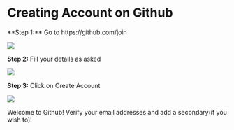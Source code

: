 <h1>Creating Account on Github</h1>
 **Step 1:** Go to https://github.com/join
  
 ![](https://www.wikihow.com/images/thumb/4/4a/Create-an-Account-on-GitHub-Step-1.jpg/v4-460px-Create-an-Account-on-GitHub-Step-1.jpg.webp)
 
 **Step 2:** Fill your details as asked
 
 ![](https://miro.medium.com/max/1280/0*fj1zREHA9YROp-tC.png)
 
**Step 3:** Click on Create Account 

![](https://www.wikihow.com/images/thumb/b/b0/Create-an-Account-on-GitHub-Step-3.jpg/v4-460px-Create-an-Account-on-GitHub-Step-3.jpg.webp)

Welcome to Github!
Verify your email addresses and add a secondary(if you wish to)!
